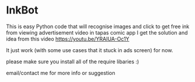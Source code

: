 # InkBot

This is easy Python code that will recognise images and click to get free ink from viewing advertisement video in tapas comic app
I get the solution and idea from this video https://youtu.be/YRAIUA-Oc1Y

It just work (with some use cases that it stuck in ads screen) for now.

please make sure you install all of the require libaries :)

email/contact me for more info or suggestion
